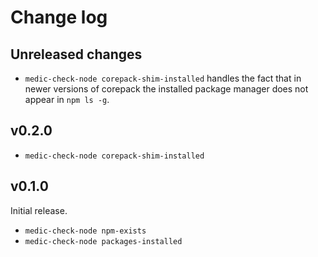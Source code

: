 # Change log

## Unreleased changes

- `medic-check-node corepack-shim-installed` handles the fact that in newer versions of corepack
  the installed package manager does not appear in `npm ls -g`.

## v0.2.0

- `medic-check-node corepack-shim-installed`

## v0.1.0

Initial release.

- `medic-check-node npm-exists`
- `medic-check-node packages-installed`

